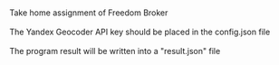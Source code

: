 <br>Take home assignment of Freedom Broker</br>
<br>The Yandex Geocoder API key should be placed in the config.json file</br>
<br>The program result will be written into a "result.json" file</br>
